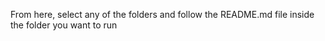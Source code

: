 From here, select any of the folders and follow the README.md file inside the folder you want to run